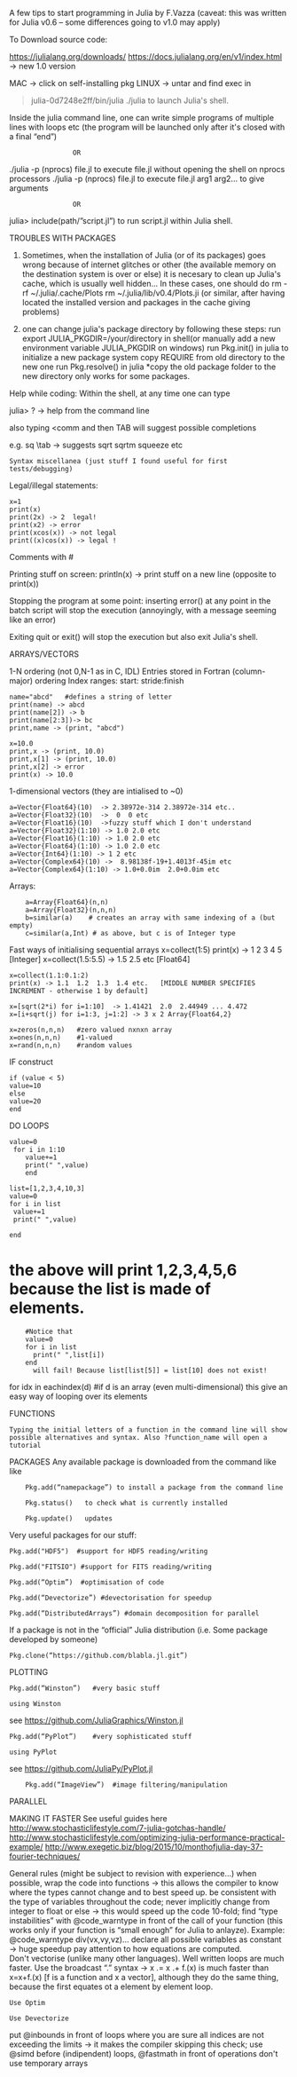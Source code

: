 A few tips to start programming in Julia by F.Vazza
(caveat: this was written for Julia v0.6 – some differences going to v1.0 may apply)

To Download source code: 

https://julialang.org/downloads/
https://docs.julialang.org/en/v1/index.html → new 1.0 version

MAC → click on self-installing pkg
LINUX → untar and find exec in  
 > julia-0d7248e2ff/bin/julia 
./julia to launch Julia's shell.   

Inside the julia command line, one can write simple programs of multiple lines with loops etc (the program will be launched only after it's closed with a final “end”)

					OR 
./julia -p (nprocs) file.jl to execute file.jl  without opening the shell  on nprocs processors
./julia -p (nprocs) file.jl to execute file.jl  arg1 arg2... to give arguments

					OR
julia> include(path/”script.jl”) to run script.jl within Julia shell.

TROUBLES WITH PACKAGES
1) Sometimes, when the installation of Julia (or of its packages) goes wrong because of internet glitches or other (the available memory on the destination system is over or else) it is necesary to clean up Julia's cache, which is usually well hidden...
In these cases, one should do
rm -rf ~/.julia/.cache/Plots
rm ~/.julia/lib/v0.4/Plots.ji
(or similar, after having located the installed version and packages in the cache giving problems)

2) one can change julia's package directory by following these steps:
run export JULIA_PKGDIR=/your/directory in shell(or manually add a new environment variable JULIA_PKGDIR on windows)
run Pkg.init() in julia to initialize a new package system
copy REQUIRE from old directory to the new one
run Pkg.resolve() in julia
*copy the old package folder to the new directory only works for some packages.



Help while coding:
Within the shell, at any time one can type

julia>   ?<command>   -> help from the command line

also typing <comm and then TAB will suggest possible completions

e.g. sq \tab -> suggests sqrt    sqrtm    squeeze  etc


	Syntax miscellanea (just stuff I found useful for first tests/debugging)

Legal/illegal statements:

	x=1
	print(x)
 	print(2x) -> 2  legal!
	print(x2) -> error
 	print(xcos(x)) -> not legal
 	print((x)cos(x)) -> legal !

Comments with #

Printing stuff on screen:
println(x) -> print stuff on a new line (opposite to print(x))

Stopping the program at some point:
   inserting error() at any point in the batch script will stop the execution (annoyingly, with a message seeming like an error)

Exiting
quit or exit() will stop the execution but also exit Julia's shell.


ARRAYS/VECTORS

1-N ordering (not 0,N-1 as in C, IDL)
Entries stored in Fortran (column-major) ordering
Index ranges:  start: stride:finish

	name="abcd"   #defines a string of letter 
	print(name) -> abcd
	print(name[2]) -> b
	print(name[2:3])-> bc
	print,name -> (print, "abcd")

	x=10.0
	print,x -> (print, 10.0)
	print,x[1] -> (print, 10.0)
	print,x[2] -> error
	print(x) -> 10.0

1-dimensional vectors (they are intialised to ~0)
	
	a=Vector{Float64}(10)  -> 2.38972e-314 2.38972e-314 etc..
	a=Vector{Float32}(10)  ->  0  0 etc
	a=Vector{Float16}(10)  ->fuzzy stuff which I don't understand
	a=Vector{Float32}(1:10) -> 1.0 2.0 etc
	a=Vector{Float16}(1:10) -> 1.0 2.0 etc
	a=Vector{Float64}(1:10) -> 1.0 2.0 etc
	a=Vector{Int64}(1:10) -> 1 2 etc
	a=Vector{Complex64}(10) ->  8.98138f-19+1.4013f-45im etc
	a=Vector{Complex64}(1:10) -> 1.0+0.0im  2.0+0.0im etc

Arrays:

		a=Array{Float64}(n,n)
		a=Array{Float32}(n,n,n)
		b=similar(a)    # creates an array with same indexing of a (but empty)
		c=similar(a,Int) # as above, but c is of Integer type
		

Fast ways of initialising sequential arrays
	x=collect(1:5)
	print(x) -> 1 2 3 4 5   [Integer]
	x=collect(1.5:5.5) -> 1.5 2.5 etc [Float64]

	x=collect(1.1:0.1:2)
	print(x) -> 1.1  1.2  1.3  1.4 etc.   [MIDDLE NUMBER SPECIFIES INCREMENT - otherwise 1 by default]

	x=[sqrt(2*i) for i=1:10]  -> 1.41421  2.0  2.44949 ... 4.472
	x=[i+sqrt(j) for i=1:3, j=1:2] -> 3 x 2 Array{Float64,2}

	x=zeros(n,n,n)   #zero valued nxnxn array
	x=ones(n,n,n)    #1-valued
	x=rand(n,n,n)    #random values


IF construct

	if (value < 5)
	value=10
	else
	value=20
	end

DO LOOPS

	value=0
	 for i in 1:10
       	value+=1
       	print(" ",value)
       	end

	list=[1,2,3,4,10,3]
	value=0
	for i in list
	 value+=1
	 print(" ",value)

  	end
# the above will print 1,2,3,4,5,6  because the list is made of  elements.
		#Notice that 
		value=0 
		for i in list
		  print(" ",list[i])
		end
          will fail! Because list[list[5]] = list[10] does not exist!


for idx in eachindex(d)  #if d is an array (even multi-dimensional) this give an easy way of looping over its elements 

FUNCTIONS

	Typing the initial letters of a function in the command line will show possible alternatives and syntax. Also ?function_name will open a tutorial


PACKAGES
Any available package is downloaded from the command like like
        	
		Pkg.add(“namepackage”) to install a package from the command line
  		
		Pkg.status()   to check what is currently installed

		Pkg.update()   updates

Very useful packages for our stuff:
	
	Pkg.add("HDF5")  #support for HDF5 reading/writing

	Pkg.add("FITSIO") #support for FITS reading/writing

	Pkg.add(“Optim”)  #optimisation of code

	Pkg.add(“Devectorize”) #devectorisation for speedup

	Pkg.add(“DistributedArrays”) #domain decomposition for parallel

  If a package is not in the “official” Julia distribution (i.e. Some package developed by someone) 
  
  	Pkg.clone(“https://github.com/blabla.jl.git”)

PLOTTING
	
	Pkg.add(“Winston”)   #very basic stuff
	
	using Winston

see https://github.com/JuliaGraphics/Winston.jl

	Pkg.add(“PyPlot”)    #very sophisticated stuff

	using PyPlot
 
 see https://github.com/JuliaPy/PyPlot.jl
    
    	Pkg.add(“ImageView”)  #image filtering/manipulation

PARALLEL

MAKING IT FASTER
See useful guides here
http://www.stochasticlifestyle.com/7-julia-gotchas-handle/
http://www.stochasticlifestyle.com/optimizing-julia-performance-practical-example/
http://www.exegetic.biz/blog/2015/10/monthofjulia-day-37-fourier-techniques/ 

General rules (might be subject to revision with experience...)
when possible, wrap the code into functions → this allows the compiler to know where the types cannot change and to best speed up.
be consistent with the type of variables throughout the code; never implicitly change from integer to float or else → this would speed up the code 10-fold;
find “type instabilities” with @code_warntype in front of  the call of your function (this works only if your function is “small enough” for Julia to anlayze). Example:   @code_warntype div(vx,vy,vz)...
declare all possible variables as constant → huge speedup
pay attention to how equations are computed.  
Don't vectorise (unlike many other languages). Well written loops are much faster.
Use the broadcast “.” syntax → x .= x .+ f.(x) is much faster than x=x+f.(x) [f is a function and x a vector], although they do the same thing, because the first equates ot a element by element loop.

	Use Optim
	
	Use Devectorize  

put @inbounds in front of loops where you are sure all indices are not exceeding the limits → it makes the compiler skipping this check;
use @simd before (indipendent) loops, @fastmath in front of operations
don't use temporary arrays

